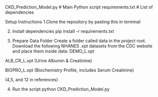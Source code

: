 CKD_Prediction_Model.py   # Main Python script
requirements.txt          # List of dependencies

Setup Instructions
1.Clone the repository by pasting this in terminal

2. Install dependencies
   pip install -r requirements.txt

3. Prepare Data Folder
Create a folder called data in the project root.
Download the following NHANES .xpt datasets from the CDC website and place them inside data:
DEMO_L.xpt

ALB_CR_L.xpt (Urine Albumin & Creatinine)

BIOPRO_L.xpt (Biochemistry Profile, includes Serum Creatinine)

(4,5, and 12 in references)

4. Run the script
python CKD_Prediction_Model.py
